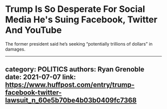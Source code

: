 # Trump Is So Desperate For Social Media He's Suing Facebook, Twitter And YouTube

The former president said he’s seeking “potentially trillions of dollars” in damages.

---
category: POLITICS
authors: Ryan Grenoble
date: 2021-07-07
link: https://www.huffpost.com/entry/trump-facebook-twitter-lawsuit_n_60e5b70be4b03b0409fc7368
---
